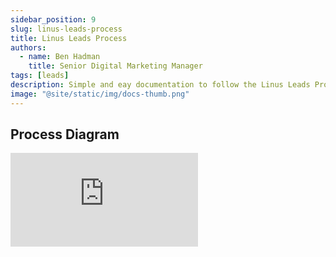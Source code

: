 ```yaml
---
sidebar_position: 9
slug: linus-leads-process
title: Linus Leads Process
authors:
  - name: Ben Hadman
    title: Senior Digital Marketing Manager
tags: [leads]
description: Simple and eay documentation to follow the Linus Leads Process
image: "@site/static/img/docs-thumb.png"
---
```


## Process Diagram

<iframe
  frameBorder={0}
  style={{ width: "100%", height: 1080 }}
  src="https://viewer.diagrams.net/?tags=%7B%7D&layers=1&nav=1#G1sR88Uh29PkOiLCIhcP_a-T_0Hea3gsku"
/>

## Walkthrough

Responding to Inbound Linus Leads, Adding Suggested Meeting Times and Logging in Salesforce

<iframe
  src="https://scribehow.com/embed/Google_Workflow__jyusGezQT0eCgJIBTpgjzw"
  width={640}
  height={640}
  allowFullScreen=""
  frameBorder={0}
/>

